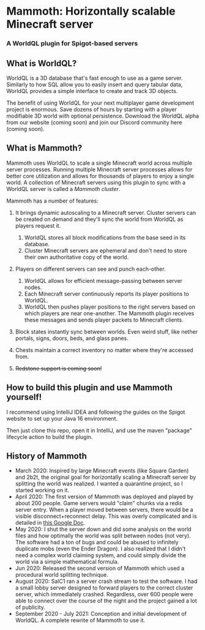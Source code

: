 # Mammoth: Horizontally scalable Minecraft server
### A WorldQL plugin for Spigot-based servers

## What is WorldQL?
WorldQL is a 3D database that's fast enough to use as a game server. Similarly to how SQL allow you to easily insert and query tabular data, WorldQL provides a simple interface to create and track 3D objects.

The benefit of using WorldQL for your next multiplayer game development project is enormous. Save dozens of hours by starting with a player modifiable 3D world with optional persistence. Download the WorldQL alpha from our website (coming soon) and join our Discord community here (coming soon).

## What is Mammoth?
Mammoth uses WorldQL to scale a single Minecraft world across multiple server processes. Running multiple Minecraft server processes allows for better core utilization and allows for thousands of players to enjoy a single world. A collection of Minecraft servers using this plugin to sync with a WorldQL server is called a *Mammoth cluster*.

Mammoth has a number of features:

1. It brings dynamic autoscaling to a Minecraft server. Cluster servers can be created on demand and they'll sync the world from WorldQL as players request it.
   1. WorldQL stores all block modifications from the base seed in its database.
   2. Cluster Minecraft servers are ephemeral and don't need to store their own authoritative copy of the world.
2. Players on different servers can see and punch each-other.
   1. WorldQL allows for efficient message-passing between server nodes.
   2. Each Minecraft server continuously reports its player positions to WorldQL. 
   3. WorldQL then pushes player positions to the right servers based on which players are near one-another. The Mammoth plugin receives these messages and sends player packets to Minecraft clients.
3. Block states instantly sync between worlds. Even weird stuff, like nether portals, signs, doors, beds, and glass panes.
4. Chests maintain a correct inventory no matter where they're accessed from. 

5. ~~Redstone support is coming soon!~~

## How to build this plugin and use Mammoth yourself!
I recommend using IntelliJ IDEA and following the guides on the Spigot website to set up your Java 16 environment.

Then just clone this repo, open it in IntelliJ, and use the maven "package" lifecycle action to build the plugin.

## History of Mammoth
- March 2020: Inspired by large Minecraft events (like Square Garden) and 2b2t, the original goal for horizontally scaling a Minecraft server by splitting the world was realized. I wanted a quarantine project, so I started working on it.
- April 2020: The first version of Mammoth was deployed and played by about 200 people. Game servers would "claim" chunks via a redis server entry. When a player moved between servers, there would be a visible disconnect+reconnect delay. This was overly complicated and is detailed in [this Google Doc](https://docs.google.com/document/d/1jeIg34jGNuWTFUftrGySZa6M6S_VXok0J0-qqCBpJfw/edit?usp=sharing).
- May 2020: I shut the server down and did some analysis on the world files and how optimally the world was split between nodes (not very). The software had a ton of bugs and could be abused to infinitely duplicate mobs (even the Ender Dragon). I also realized that I didn't need a complex world claiming system, and could simply divide the world via a simple mathematical formula.
- Jun 2020: Released the second version of Mammoth which used a procedural world splitting technique.
- August 2020: SalC1 ran a server crash stream to test the software. I had a small lobby server designed to forward players to the correct cluster server, which immediately crashed. Regardless, over 600 people were able to connect over the course of the night and the project gained a lot of publicity.
- September 2020 - July 2021: Conception and initial development of WorldQL. A complete rewrite of Mammoth to use it.






